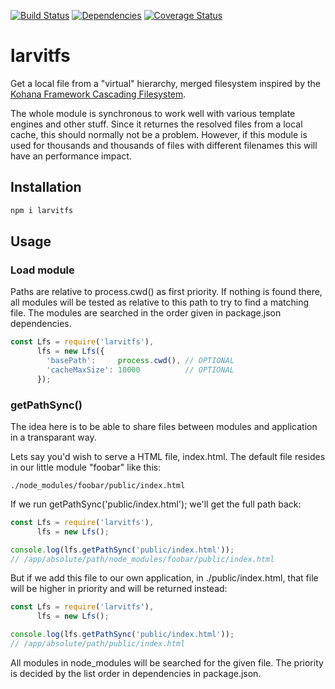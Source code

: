 [![Build Status](https://travis-ci.org/larvit/larvitfs.svg?branch=master)](https://travis-ci.org/larvit/larvitfs) [![Dependencies](https://david-dm.org/larvit/larvitfs.svg)](https://david-dm.org/larvit/larvitfs.svg)
[![Coverage Status](https://coveralls.io/repos/larvit/larvitfs/badge.svg)](https://coveralls.io/github/larvit/larvitfs)

# larvitfs

Get a local file from a "virtual" hierarchy, merged filesystem inspired by the [Kohana Framework Cascading Filesystem](https://kohanaframework.org/3.3/guide/kohana/files).

The whole module is synchronous to work well with various template engines and other stuff. Since it returnes the resolved files from a local cache, this should normally not be a problem. However, if this module is used for thousands and thousands of files with different filenames this will have an performance impact.

## Installation

```bash
npm i larvitfs
```

## Usage

### Load module

Paths are relative to process.cwd() as first priority. If nothing is found there, all modules will be tested as relative to this path to try to find a matching file. The modules are searched in the order given in package.json dependencies.

```javascript
const Lfs = require('larvitfs'),
      lfs = new Lfs({
        'basePath':     process.cwd(), // OPTIONAL
        'cacheMaxSize': 10000          // OPTIONAL
      });
```

### getPathSync()

The idea here is to be able to share files between modules and application in a transparant way.

Lets say you'd wish to serve a HTML file, index.html. The default file resides in our little module "foobar" like this:

```
./node_modules/foobar/public/index.html
```

If we run getPathSync('public/index.html'); we'll get the full path back:

```javascript
const Lfs = require('larvitfs'),
      lfs = new Lfs();

console.log(lfs.getPathSync('public/index.html'));
// /app/absolute/path/node_modules/foobar/public/index.html
```

But if we add this file to our own application, in ./public/index.html, that file will be higher in priority and will be returned instead:

```javascript
const Lfs = require('larvitfs'),
      lfs = new Lfs();

console.log(lfs.getPathSync('public/index.html'));
// /app/absolute/path/public/index.html
```

All modules in node_modules will be searched for the given file. The priority is decided by the list order in dependencies in package.json.
